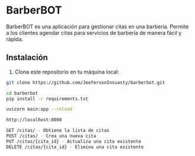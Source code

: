 # BarberBOT

BarberBOT es una aplicación para gestionar citas en una barbería. Permite a los clientes agendar citas para servicios de barbería de manera fácil y rápida.

## Instalación

1. Clona este repositorio en tu máquina local:

```bash
git clone https://github.com/JeefersonInsuasty/barberbot.git

cd barberbot
pip install -r requirements.txt

uvicorn main:app --reload

http://localhost:8000

GET /citas/ - Obtiene la lista de citas
POST /citas/ - Crea una nueva cita
PUT /citas/{cita_id} - Actualiza una cita existente
DELETE /citas/{cita_id} - Elimina una cita existente
